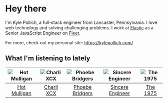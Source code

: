 # Hey there

I'm Kyle Pollich, a full-stack engineer from Lancaster, Pennsylvania. I love web technology and solving challenging problems.
I work at [Elastic](https://www.elastic.co/) as a Senior JavaScript Engineer on [Fleet](https://www.elastic.co/guide/en/fleet/current/fleet-overview.html).

For more, check out my personal site: https://kylepollich.com/

## What I'm listening to lately

<!-- begin artists -->
  |![Hot Mulligan](https://i.scdn.co/image/ab6761610000f178ee0afe7cc83d3700ef6200b9)|![Charli XCX](https://i.scdn.co/image/ab6761610000f178576cb43281160e345f728b71)|![Phoebe Bridgers](https://i.scdn.co/image/ab6761610000f178626686e362d30246e816cc5b)|![Sincere Engineer](https://i.scdn.co/image/ab6761610000f178fec1a211b8eee7550d8deabb)|![The 1975](https://i.scdn.co/image/ab6761610000f178592231ad18aab7a47772a958)|
  |:---:|:---:|:---:|:---:|:---:|
  |[Hot Mulligan](https://open.spotify.com/artist/1lKZzN2d4IqiEYxyECIEHI)|[Charli XCX](https://open.spotify.com/artist/25uiPmTg16RbhZWAqwLBy5)|[Phoebe Bridgers](https://open.spotify.com/artist/1r1uxoy19fzMxunt3ONAkG)|[Sincere Engineer](https://open.spotify.com/artist/5l1QyUoZFlqTKJ1NrbCTu1)|[The 1975](https://open.spotify.com/artist/3mIj9lX2MWuHmhNCA7LSCW)|
<!-- end artists -->
